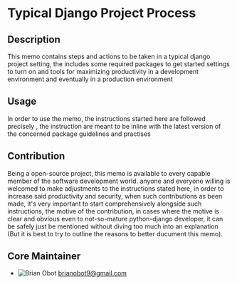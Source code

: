 # Typical Django Project Process

## Description
This memo contains steps and actions to be taken in a typical django project setting, the includes some required packages to get started
settings to turn on and tools for maximizing productivity in a development environment and eventually in a production environment

## Usage
In order to use the memo, the instructions started here are followed precisely , the instruction are meant to be inline with
the latest version of the concerned package guidelines and practises

## Contribution
Being a open-source project, this memo is available to every capable member of the software development world.
anyone and everyone willing is welcomed to make adjustments to the instructions stated here, in order to increase said productivity and security, when such contributions as been made, it's very important to start comprehensively alongside such instructions, the motive of the contribution, in cases where the motive is clear and obvious even to not-so-mature python-django developer, it can be safely just be mentioned without diving too much into an explanation (But it is best to try to outline the reasons to better ducument this memo).

## Core Maintainer
- ![Brian Obot](''https://www.github.com/brianobot') <brianobot9@gmail.com>
